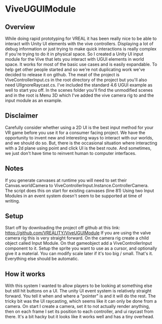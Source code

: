 # ViveUGUIModule

## Overview
While doing rapid prototyping for VREAL it has been really nice to be able to interact with Unity UI elements with the vive controllers. Displaying a lot of debug information or just trying to make quick interactions is really complex if you're trying to do it in physical space. So I created a Unity UI input module for the Vive that lets you interact with UGUI elements in world space. It works for most of the basic use cases and is easily expandable. To help get other people started and so we're not duplicating work we've decided to release it on github. The meat of the project is ViveControllerInput.cs in the root directory of the project but you'll also need UIIgnoreRaycast.cs. I've included the standard 4.6 UGUI example as well to start you off. In the scenes folder you'll find the unmodified scenes and in the root is Menu 3D which I've added the vive camera rig to and the input module as an example.

## Disclaimer
Carefully consider whether using a 2D UI is the best input method for your VR game before you use it for a consumer facing project. We have the opportunity to invent new and interesting ways to interact with our worlds, and we should do so. But, there is the occasional situation where interacting with a 2d plane using point and click UI is the best route. And sometimes, we just don't have time to reinvent human to computer interfaces.

## Notes
If you generate canvases at runtime you will need to set their Canvas.worldCamera to ViveControllerInput.Instance.ControllerCamera. The script does this on start for existing canvases (line 81)
Using two Input Modules in an event system doesn't seem to be supported at time of writing.

## Setup
Start off by downloading the project off github at this link: https://github.com/VREALITY/ViveUGUIModule
If you are using the valve camera rig this is very straight forward. On the camera rig create a child object called Input Module. On that gameobject add a ViveControllerInput component to it. Setup the sprite you want to use as a cursor, and optionally give it a material. You can modify scale later if it's too big / small. That's it. Everything else should be automatic.

## How it works
With this system I wanted to allow players to be looking at something else but still hit buttons on a UI. The unity UI event system is relatively straight forward. You tell it when and where a "pointer" is and it will do the rest. The tricky bit was the UI raycasting, which seems like it can only be done from a camera. On start I create a camera, set it to not actually render anything, then on each frame I set its position to each controller, and ui raycast from there. It's a bit hacky but it looks like it works well and has a tiny overhead.
